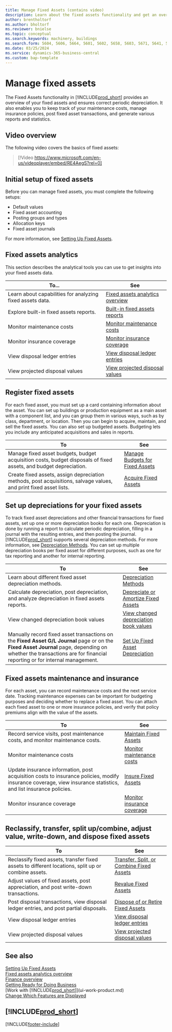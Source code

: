```yaml
---
title: Manage Fixed Assets (contains video)
description: Learn about the fixed assets functionality and get an overview of how to work with and manage your fixed assets.
author: brentholtorf
ms.author: bholtorf
ms.reviewer: bnielse
ms.topic: conceptual
ms.search.keywords: machinery, buildings
ms.search.form: 5604, 5606, 5664, 5601, 5602, 5658, 5603, 5671, 5641, 5629, 5633, 5634, 5649, 5622, 5650
ms.date: 03/25/2024
ms.service: dynamics-365-business-central
ms.custom: bap-template
---
```


# Manage fixed assets

The Fixed Assets functionality in [!INCLUDE[prod_short](includes/prod_short.md)] provides an overview of your fixed assets and ensures correct periodic depreciation. It also enables you to keep track of your maintenance costs, manage insurance policies, post fixed asset transactions, and generate various reports and statistics.

## Video overview

The following video covers the basics of fixed assets:

> [!Video https://www.microsoft.com/en-us/videoplayer/embed/RE4AegS?rel=0]

## Initial setup of fixed assets

Before you can manage fixed assets, you must complete the following setups:
- Default values
- Fixed asset accounting
- Posting groups and types
- Allocation keys
- Fixed asset journals

For more information, see [Setting Up Fixed Assets](fa-setup.md).


## Fixed assets analytics 

This section describes the analytical tools you can use to get insights into your fixed assets data.

| To... | See |
| --- | --- |
| Learn about capabilities for analyzing fixed assets data. | [Fixed assets analytics overview](fa-analytics-overview.md) |
| Explore built-in fixed assets reports. | [Built-in fixed assets reports](fa-reports.md) |
| Monitor maintenance costs | [Monitor maintenance costs](fa-how-maintain.md#to-monitor-maintenance-costs)|
| Monitor insurance coverage | [Monitor insurance coverage](fa-how-insure.md#to-monitor-insurance-coverage) |
| View disposal ledger entries | [View disposal ledger entries](fa-how-dispose-retire.md#to-view-disposal-ledger-entries) |
| View projected disposal values | [View projected disposal values](fa-how-manage-budgets.md#to-view-projected-disposal-values) |


## Register fixed assets

For each fixed asset, you must set up a card containing information about the asset. You can set up buildings or production equipment as a main asset with a component list, and you can group them in various ways, such as by class, department, or location. Then you can begin to acquire, maintain, and sell the fixed assets. You can also set up budgeted assets. Budgeting lets you include any anticipated acquisitions and sales in reports.

| To  | See |
| --- | --- |
| Manage fixed asset budgets, budget acquisition costs, budget disposals of fixed assets, and budget depreciation. |[Manage Budgets for Fixed Assets](fa-how-manage-budgets.md) |
| Create fixed assets, assign depreciation methods, post acquisitions, salvage values, and print fixed asset lists. |[Acquire Fixed Assets](fa-how-acquire.md) |


## Set up depreciations for your fixed assets

To track fixed asset depreciations and other financial transactions for fixed assets, set up one or more depreciation books for each one. Depreciation is done by running a report to calculate periodic depreciation, filling in a journal with the resulting entries, and then posting the journal. [!INCLUDE[prod_short](includes/prod_short.md)] supports several depreciation methods. For more information, see [Depreciation Methods](fa-depreciation-methods.md). You can set up multiple depreciation books per fixed asset for different purposes, such as one for tax reporting and another for internal reporting.

| To  | See |
| --- | --- |
| Learn about different fixed asset depreciation methods. |[Depreciation Methods](fa-depreciation-methods.md) |
| Calculate depreciation, post depreciation, and analyze depreciation in fixed assets reports. |[Depreciate or Amortize Fixed Assets](fa-how-depreciate-amortize.md) |
| View changed depreciation book values | [View changed depreciation book values](fa-how-trans-split-combine.md#to-view-changed-depreciation-book-values-due-to-fixed-asset-reclassification) |
| Manually record fixed asset transactions on the **Fixed Asset G/L Journal** page or on the **Fixed Asset Journal** page, depending on whether the transactions are for financial reporting or for internal management. | [Set Up Fixed Asset Depreciation](fa-how-setup-depreciation.md) |


## Fixed assets maintenance and insurance

For each asset, you can record maintenance costs and the next service date. Tracking maintenance expenses can be important for budgeting purposes and deciding whether to replace a fixed asset. You can attach each fixed asset to one or more insurance policies, and verify that policy premiums align with the value of the assets.

| To  | See |
| --- | --- |
| Record service visits, post maintenance costs, and monitor maintenance costs. |[Maintain Fixed Assets](fa-how-maintain.md) |
| Monitor maintenance costs | [Monitor maintenance costs](fa-how-maintain.md#to-monitor-maintenance-costs)|
| Update insurance information, post acquisition costs to insurance policies, modify insurance coverage, view insurance statistics, and list insurance policies. |[Insure Fixed Assets](fa-how-insure.md) |
| Monitor insurance coverage | [Monitor insurance coverage](fa-how-insure.md#to-monitor-insurance-coverage) |


## Reclassify, transfer, split up/combine, adjust value, write-down, and dispose fixed assets

| To  | See |
| --- | --- |
| Reclassify fixed assets, transfer fixed assets to different locations, split up or combine assets. |[Transfer, Split, or Combine Fixed Assets](fa-how-trans-split-combine.md) |
| Adjust values of fixed assets, post appreciation, and post write-down transactions. |[Revalue Fixed Assets](fa-how-revalue.md) |
| Post disposal transactions, view disposal ledger entries, and post partial disposals. |[Dispose of or Retire Fixed Assets](fa-how-dispose-retire.md) |
| View disposal ledger entries | [View disposal ledger entries](fa-how-dispose-retire.md#to-view-disposal-ledger-entries) |
| View projected disposal values | [View projected disposal values](fa-how-manage-budgets.md#to-view-projected-disposal-values) |


## See also

[Setting Up Fixed Assets](fa-setup.md)  
[Fixed assets analytics overview](fa-analytics-overview.md)   
[Finance overview](finance.md)  
[Getting Ready for Doing Business](ui-get-ready-business.md)  
[Work with [!INCLUDE[prod_short](includes/prod_short.md)]](ui-work-product.md)  
[Change Which Features are Displayed](ui-experiences.md)  

## [!INCLUDE[prod_short](includes/free_trial_md.md)]  


[!INCLUDE[footer-include](includes/footer-banner.md)]
